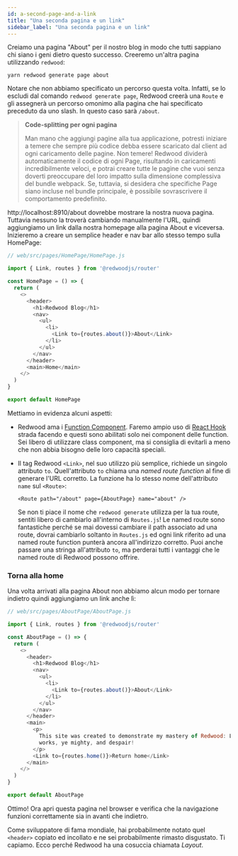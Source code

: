 ```yaml
---
id: a-second-page-and-a-link
title: "Una seconda pagina e un link"
sidebar_label: "Una seconda pagina e un link"
---
```


Creiamo una pagina "About" per il nostro blog in modo che tutti sappiano chi siano i geni dietro questo successo. Creeremo un'altra pagina utilizzando `redwood`:

    yarn redwood generate page about

Notare che non abbiamo specificato un percorso questa volta. Infatti, se lo escludi dal comando `redwood generate page`, Redwood creerà una `Route` e gli assegnerà un percorso omonimo alla pagina che hai specificato preceduto da uno slash. In questo caso sarà `/about`.

> **Code-splitting per ogni pagina**
> 
> Man mano che aggiungi pagine alla tua applicazione, potresti iniziare a temere che sempre più codice debba essere scaricato dal client ad ogni caricamento delle pagine. Non temere! Redwood dividerà automaticamente il codice di ogni Page, risultando in caricamenti incredibilmente veloci, e potrai creare tutte le pagine che vuoi senza doverti preoccupare del loro impatto sulla dimensione complessiva del bundle webpack. Se, tuttavia, si desidera che specifiche Page siano incluse nel bundle principale, è possibile sovrascrivere il comportamento predefinito.

http://localhost:8910/about dovrebbe mostrare la nostra nuova pagina. Tuttavia nessuno la troverà cambiando manualmente l'URL, quindi aggiungiamo un link dalla nostra homepage alla pagina About e viceversa. Inizieremo a creare un semplice header e nav bar allo stesso tempo sulla HomePage:

```javascript {3,7-19}
// web/src/pages/HomePage/HomePage.js

import { Link, routes } from '@redwoodjs/router'

const HomePage = () => {
  return (
    <>
      <header>
        <h1>Redwood Blog</h1>
        <nav>
          <ul>
            <li>
              <Link to={routes.about()}>About</Link>
            </li>
          </ul>
        </nav>
      </header>
      <main>Home</main>
    </>
  )
}

export default HomePage
```

Mettiamo in evidenza alcuni aspetti:

- Redwood ama i [Function Component](https://www.robinwieruch.de/react-function-component). Faremo ampio uso di [React Hook](https://reactjs.org/docs/hooks-intro.html) strada facendo e questi sono abilitati solo nei component delle function. Sei libero di utilizzare class component, ma si consiglia di evitarli a meno che non abbia bisogno delle loro capacità speciali.
- Il tag Redwood `<Link>`, nel suo utilizzo più semplice, richiede un singolo attributo `to`. Quell'attributo `to` chiama una _named route function_ al fine di generare l'URL corretto. La funzione ha lo stesso nome dell'attributo `name` sul `<Route>`:

  `<Route path="/about" page={AboutPage} name="about" />`

  Se non ti piace il nome che `redwood generate` utilizza per la tua route, sentiti libero di cambiarlo all'interno di `Routes.js`! Le named route sono fantastiche perché se mai dovessi cambiare il path associato ad una route, dovrai cambiarlo soltanto in `Routes.js` ed ogni link riferito ad una named route function punterà ancora all'indirizzo corretto. Puoi anche passare una stringa all'attributo `to`, ma perderai tutti i vantaggi che le named route di Redwood possono offrire.

### Torna alla home

Una volta arrivati alla pagina About non abbiamo alcun modo per tornare indietro quindi aggiungiamo un link anche lì:

```javascript {3,7-25}
// web/src/pages/AboutPage/AboutPage.js

import { Link, routes } from '@redwoodjs/router'

const AboutPage = () => {
  return (
    <>
      <header>
        <h1>Redwood Blog</h1>
        <nav>
          <ul>
            <li>
              <Link to={routes.about()}>About</Link>
            </li>
          </ul>
        </nav>
      </header>
      <main>
        <p>
          This site was created to demonstrate my mastery of Redwood: Look on my
          works, ye mighty, and despair!
        </p>
        <Link to={routes.home()}>Return home</Link>
      </main>
    </>
  )
}

export default AboutPage
```

Ottimo! Ora apri questa pagina nel browser e verifica che la navigazione funzioni correttamente sia in avanti che indietro.

Come sviluppatore di fama mondiale, hai probabilmente notato quel `<header>` copiato ed incollato e ne sei probabilmente rimasto disgustato. Ti capiamo. Ecco perché Redwood ha una cosuccia chiamata _Layout_.

